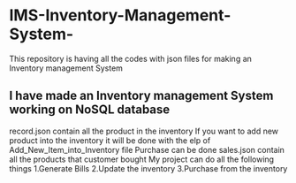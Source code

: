 # IMS-Inventory-Management-System-
This repository is having all the codes with json files for making an Inventory management System
## I have made an Inventory management System working on NoSQL database
record.json contain all the product in the inventory
If you want to add new product into the inventory it will be done with the elp of  Add_New_Item_into_Inventory file
Purchase can be done
sales.json contain all the products that customer bought
My project can do all the following things
1.Generate Bills
2.Update the inventory 
3.Purchase from the inventory
